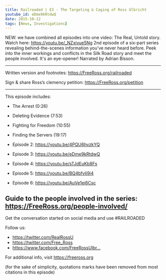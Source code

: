 ```yaml
---
title: Railroaded | E3 - The Targeting & Caging of Ross Ulbricht
youtube_id: eDme9kRtdwQ
date: 2015-10-12
tags: [News, Investigations]
---
```


NEW: we have combined all episodes into one video: The Real, Untold story. Watch here: <https://youtu.be/_NZxivue5Ng>
2nd episode of a six-part series revealing behind-the-scenes information you've never heard before. Peek into the inner workings and conflicts in the Silk Road story and meet the people involved. 
It's an eye-opener! 
Narrated by Adrian Bisson.


-----------------------------------------------------------------------------------------------
Written version and footnotes: <https://FreeRoss.org/railroaded>

Sign & share Ross’s clemency petition: <https://FreeRoss.org/petition>

-----------------------------------------------------------------------------------------------
This episode includes:

- The Arrest (0:26)
- Deleting Evidence (7:53)
- Fighting for Freedom (10:55)
- Finding the Servers (19:17)

- Episode 2: <https://youtu.be/4PQU6hvzkYQ>
- Episode 3: <https://youtu.be/eDme9kRtdwQ>
- Episode 4: <https://youtu.be/sTJdEuKb8Fs>
- Episode 5: <https://youtu.be/BQ4bfvIi9i4>
- Episode 6: <https://youtu.be/AuVe1ei6Csc>

Guide to the people involved in the series: <https://FreeRoss.org/people-involved/>
-----------------------------------------------------------------------------------------------

Get the conversation started on social media and use #RAILROADED 

Follow us:

- <https://twitter.com/RealRossU>
- <https://twitter.com/Free_Ross>
- <https://www.facebook.com/FreeRossUlbr...>

For additional info, visit https://freeross.org

(for the sake of simplicity, quotations marks have been removed from most citations in this episode)
